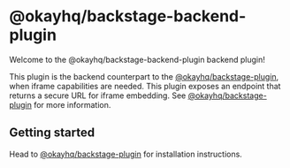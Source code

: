 # @okayhq/backstage-backend-plugin

Welcome to the @okayhq/backstage-backend-plugin backend plugin!

This plugin is the backend counterpart to the [@okayhq/backstage-plugin](https://github.com/OkayHQ/backstage-plugin), when iframe capabilities are needed. This plugin exposes an endpoint that returns a secure URL for iframe embedding. See [@okayhq/backstage-plugin](https://github.com/OkayHQ/backstage-plugin) for more information.

## Getting started

Head to [@okayhq/backstage-plugin](https://github.com/OkayHQ/backstage-plugin) for installation instructions.